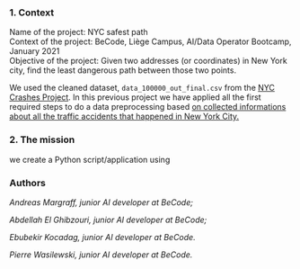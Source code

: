 
### 1. Context

Name of the project: NYC safest path  
Context of the project: BeCode, Liège Campus, AI/Data Operator Bootcamp, January 2021  
Objective of the project: Given two addresses (or coordinates) in New York city, find the least dangerous path between those two points.

We used the cleaned dataset, `data_100000_out_final.csv` from the [NYC Crashes Project](../content/4.machine_learning/0.data_preprocessing/nyc_crashes_project.md).
In this previous project we have applied all the first required steps to do a data preprocessing based [on collected informations about all the traffic accidents that happened in New York City.](https://github.com/becodeorg/LIE-Thomas-1.26/blob/master/content/additional_resources/datasets/NYC%20Motor%20Vehicle%20Crashes/data_100000.csv)


### 2. The mission
we create a Python script/application using

### Authors

*Andreas Margraff, junior AI developer at BeCode;*

*Abdellah El Ghibzouri, junior AI developer at BeCode;*

*Ebubekir Kocadag, junior AI developer at BeCode.*

*Pierre Wasilewski, junior AI developer at BeCode.*
